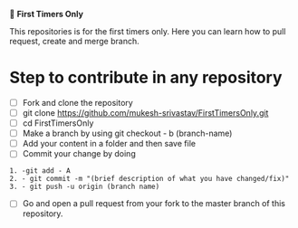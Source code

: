 :rocket: **First Timers Only**

This repositories is for the first timers only. Here you can learn how to pull request, create and merge branch. 

# Step to contribute in any repository
- [ ] Fork and clone the repository
- [ ] git clone https://github.com/mukesh-srivastav/FirstTimersOnly.git
- [ ] cd FirstTimersOnly
- [ ] Make a branch by using git checkout - b (branch-name)
- [ ] Add your content in a folder and then save file
- [ ] Commit your change by doing
```
1. -git add - A
2. - git commit -m "(brief description of what you have changed/fix)"
3. - git push -u origin (branch name)
```
- [ ] Go and open a pull request from your fork to the master branch of this repository.

